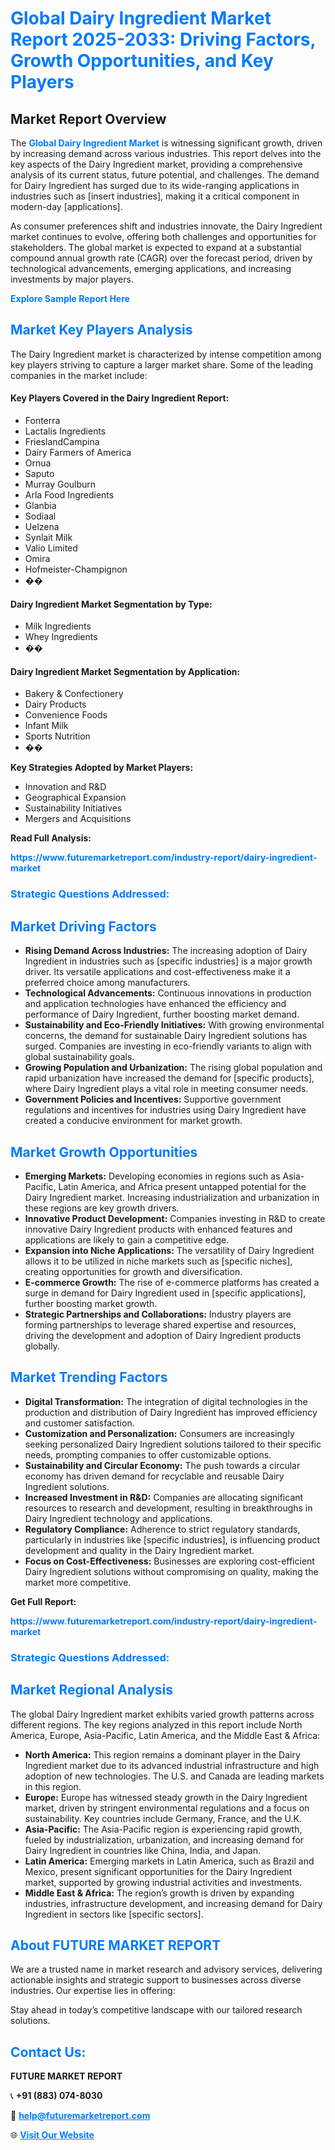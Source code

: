<h1 style="color: #007BFF;">Global Dairy Ingredient Market Report 2025-2033: Driving Factors, Growth Opportunities, and Key Players</h1>

<section id="overview">
<h2>Market Report Overview</h2>
<p>The <a href="https://www.futuremarketreport.com/industry-report/dairy-ingredient-market" style="color: #007BFF; text-decoration: none;"><strong>Global Dairy Ingredient Market</strong></a> is witnessing significant growth, driven by increasing demand across various industries. This report delves into the key aspects of the Dairy Ingredient market, providing a comprehensive analysis of its current status, future potential, and challenges. The demand for Dairy Ingredient has surged due to its wide-ranging applications in industries such as [insert industries], making it a critical component in modern-day [applications].</p>
<p>As consumer preferences shift and industries innovate, the Dairy Ingredient market continues to evolve, offering both challenges and opportunities for stakeholders. The global market is expected to expand at a substantial compound annual growth rate (CAGR) over the forecast period, driven by technological advancements, emerging applications, and increasing investments by major players.</p>
</section>

<section id="overview">
<p><a href="https://www.futuremarketreport.com/request-sample/reportId=113617" style="color: #007BFF; text-decoration: none;"><strong>Explore Sample Report Here</strong></a></p>
</section>

<section id="key-players">
<h2 style="color: #007BFF;">Market Key Players Analysis</h2>
<p>The Dairy Ingredient market is characterized by intense competition among key players striving to capture a larger market share. Some of the leading companies in the market include:</p>
<h4>Key Players Covered in the Dairy Ingredient Report:</h4>
<ul><li>Fonterra</li><li>Lactalis Ingredients</li><li>FrieslandCampina</li><li>Dairy Farmers of America</li><li>Ornua</li><li>Saputo</li><li>Murray Goulburn</li><li>Arla Food Ingredients</li><li>Glanbia</li><li>Sodiaal</li><li>Uelzena</li><li>Synlait Milk</li><li>Valio Limited</li><li>Omira</li><li>Hofmeister-Champignon</li><li>��</li></ul>
<h4>Dairy Ingredient Market Segmentation by Type:</h4>
<ul><li>Milk Ingredients</li><li>Whey Ingredients</li><li>��</li></ul>

<h4>Dairy Ingredient Market Segmentation by Application:</h4>
<ul><li>Bakery &amp; Confectionery</li><li>Dairy Products</li><li>Convenience Foods</li><li>Infant Milk</li><li>Sports Nutrition</li><li>��</li></ul>
<p><strong>Key Strategies Adopted by Market Players:</strong></p>
<ul>
<li>Innovation and R&D</li>
<li>Geographical Expansion</li>
<li>Sustainability Initiatives</li>
<li>Mergers and Acquisitions</li>
</ul>
</section>

<section>
<p><strong>Read Full Analysis: </strong></p><a href="https://www.futuremarketreport.com/industry-report/dairy-ingredient-market" style="color: #007BFF; text-decoration: none;"><strong>https://www.futuremarketreport.com/industry-report/dairy-ingredient-market</strong></a>
<h3 style="color: #007BFF;">Strategic Questions Addressed:</h3>
</section>

<section id="driving-factors">
<h2 style="color: #007BFF;">Market Driving Factors</h2>
<ul>
<li><strong>Rising Demand Across Industries:</strong> The increasing adoption of Dairy Ingredient in industries such as [specific industries] is a major growth driver. Its versatile applications and cost-effectiveness make it a preferred choice among manufacturers.</li>
<li><strong>Technological Advancements:</strong> Continuous innovations in production and application technologies have enhanced the efficiency and performance of Dairy Ingredient, further boosting market demand.</li>
<li><strong>Sustainability and Eco-Friendly Initiatives:</strong> With growing environmental concerns, the demand for sustainable Dairy Ingredient solutions has surged. Companies are investing in eco-friendly variants to align with global sustainability goals.</li>
<li><strong>Growing Population and Urbanization:</strong> The rising global population and rapid urbanization have increased the demand for [specific products], where Dairy Ingredient plays a vital role in meeting consumer needs.</li>
<li><strong>Government Policies and Incentives:</strong> Supportive government regulations and incentives for industries using Dairy Ingredient have created a conducive environment for market growth.</li>
</ul>
</section>

<section id="growth-opportunities">
<h2 style="color: #007BFF;">Market Growth Opportunities</h2>
<ul>
<li><strong>Emerging Markets:</strong> Developing economies in regions such as Asia-Pacific, Latin America, and Africa present untapped potential for the Dairy Ingredient market. Increasing industrialization and urbanization in these regions are key growth drivers.</li>
<li><strong>Innovative Product Development:</strong> Companies investing in R&D to create innovative Dairy Ingredient products with enhanced features and applications are likely to gain a competitive edge.</li>
<li><strong>Expansion into Niche Applications:</strong> The versatility of Dairy Ingredient allows it to be utilized in niche markets such as [specific niches], creating opportunities for growth and diversification.</li>
<li><strong>E-commerce Growth:</strong> The rise of e-commerce platforms has created a surge in demand for Dairy Ingredient used in [specific applications], further boosting market growth.</li>
<li><strong>Strategic Partnerships and Collaborations:</strong> Industry players are forming partnerships to leverage shared expertise and resources, driving the development and adoption of Dairy Ingredient products globally.</li>
</ul>
</section>

<section id="trending-factors">
<h2 style="color: #007BFF;">Market Trending Factors</h2>
<ul>
<li><strong>Digital Transformation:</strong> The integration of digital technologies in the production and distribution of Dairy Ingredient has improved efficiency and customer satisfaction.</li>
<li><strong>Customization and Personalization:</strong> Consumers are increasingly seeking personalized Dairy Ingredient solutions tailored to their specific needs, prompting companies to offer customizable options.</li>
<li><strong>Sustainability and Circular Economy:</strong> The push towards a circular economy has driven demand for recyclable and reusable Dairy Ingredient solutions.</li>
<li><strong>Increased Investment in R&D:</strong> Companies are allocating significant resources to research and development, resulting in breakthroughs in Dairy Ingredient technology and applications.</li>
<li><strong>Regulatory Compliance:</strong> Adherence to strict regulatory standards, particularly in industries like [specific industries], is influencing product development and quality in the Dairy Ingredient market.</li>
<li><strong>Focus on Cost-Effectiveness:</strong> Businesses are exploring cost-efficient Dairy Ingredient solutions without compromising on quality, making the market more competitive.</li>
</ul>
</section>

<section>
<p><strong>Get Full Report: </strong></p><a href="https://www.futuremarketreport.com/industry-report/dairy-ingredient-market" style="color: #007BFF; text-decoration: none;"><strong>https://www.futuremarketreport.com/industry-report/dairy-ingredient-market</strong></a>
<h3 style="color: #007BFF;">Strategic Questions Addressed:</h3>
</section>


<section id="regional-analysis">
<h2 style="color: #007BFF;">Market Regional Analysis</h2>
<p>The global Dairy Ingredient market exhibits varied growth patterns across different regions. The key regions analyzed in this report include North America, Europe, Asia-Pacific, Latin America, and the Middle East & Africa:</p>
<ul>
<li><strong>North America:</strong> This region remains a dominant player in the Dairy Ingredient market due to its advanced industrial infrastructure and high adoption of new technologies. The U.S. and Canada are leading markets in this region.</li>
<li><strong>Europe:</strong> Europe has witnessed steady growth in the Dairy Ingredient market, driven by stringent environmental regulations and a focus on sustainability. Key countries include Germany, France, and the U.K.</li>
<li><strong>Asia-Pacific:</strong> The Asia-Pacific region is experiencing rapid growth, fueled by industrialization, urbanization, and increasing demand for Dairy Ingredient in countries like China, India, and Japan.</li>
<li><strong>Latin America:</strong> Emerging markets in Latin America, such as Brazil and Mexico, present significant opportunities for the Dairy Ingredient market, supported by growing industrial activities and investments.</li>
<li><strong>Middle East & Africa:</strong> The region’s growth is driven by expanding industries, infrastructure development, and increasing demand for Dairy Ingredient in sectors like [specific sectors].</li>
</ul>
</section>

<footer>
<h2 style="color: #007BFF;">About FUTURE MARKET REPORT</h2>
<p>We are a trusted name in market research and advisory services, delivering actionable insights and strategic support to businesses across diverse industries. Our expertise lies in offering:</p>

<p>Stay ahead in today’s competitive landscape with our tailored research solutions.</p>

<h2 style="color: #007BFF;">Contact Us:</h2>
<p><strong>FUTURE MARKET REPORT</strong></p>
<p>📞 <strong>+91 (883) 074-8030</strong></p>
<p>📧 <strong><a href="mailto:help@futuremarketreport.com" style="color: #007BFF;">help@futuremarketreport.com</a></strong></p>
<p>🌐 <strong><a href="https://www.futuremarketreport.com/" style="color: #007BFF;">Visit Our Website</a></strong></p>
</footer>